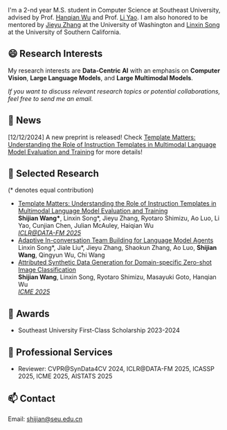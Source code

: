 I'm a 2-nd year M.S. student in Computer Science at Southeast University, advised by Prof. [Hanqian Wu](https://cyber.seu.edu.cn/2024/0218/c22566a480785/page.htm) and Prof. [Li Yao](https://cse.seu.edu.cn/2019/0105/c23024a257562/page.htm). I am also honored to be mentored by [Jieyu Zhang](https://jieyuz2.github.io/) at the University of Washington and [Linxin Song](https://linxins.net/) at the University of Southern California.

## 😄 Research Interests
My research interests are **Data-Centric AI** with an emphasis on **Computer Vision**, **Large Language Models**, and **Large Multimodal Models**.

*If you want to discuss relevant research topics or potential collaborations, feel free to send me an email.*

## 📢 News
[12/12/2024] A new preprint is released! Check [Template Matters: Understanding the Role of Instruction Templates in Multimodal Language Model Evaluation and Training](https://arxiv.org/abs/2412.08307) for more details!

## 📝 Selected Research
(\* denotes equal contribution)

- [Template Matters: Understanding the Role of Instruction Templates in Multimodal Language Model Evaluation and Training](https://arxiv.org/abs/2412.08307)
<br>**Shijian Wang\***, Linxin Song\*, Jieyu Zhang, Ryotaro Shimizu, Ao Luo, Li Yao, Cunjian Chen, Julian McAuley, Haiqian Wu<br><ins>*ICLR@DATA-FM 2025*</ins>
- [Adaptive In-conversation Team Building for Language Model Agents](https://arxiv.org/abs/2405.19425)
<br>Linxin Song\*, Jiale Liu\*, Jieyu Zhang, Shaokun Zhang, Ao Luo, **Shijian Wang**, Qingyun Wu, Chi Wang<be>
- [Attributed Synthetic Data Generation for Domain-specific Zero-shot Image Classification](https://openreview.net/pdf?id=k4Xnh0EPus)
<br>**Shijian Wang**, Linxin Song, Ryotaro Shimizu, Masayuki Goto, Hanqian Wu<br><ins>*ICME 2025*</ins>

## 🏅 Awards
- Southeast University First-Class Scholarship 2023-2024
  
## 📍 Professional Services
- Reviewer: CVPR@SynData4CV 2024, ICLR@DATA-FM 2025, ICASSP 2025, ICME 2025, AISTATS 2025

## 📫 Contact
Email: shijian@seu.edu.cn
